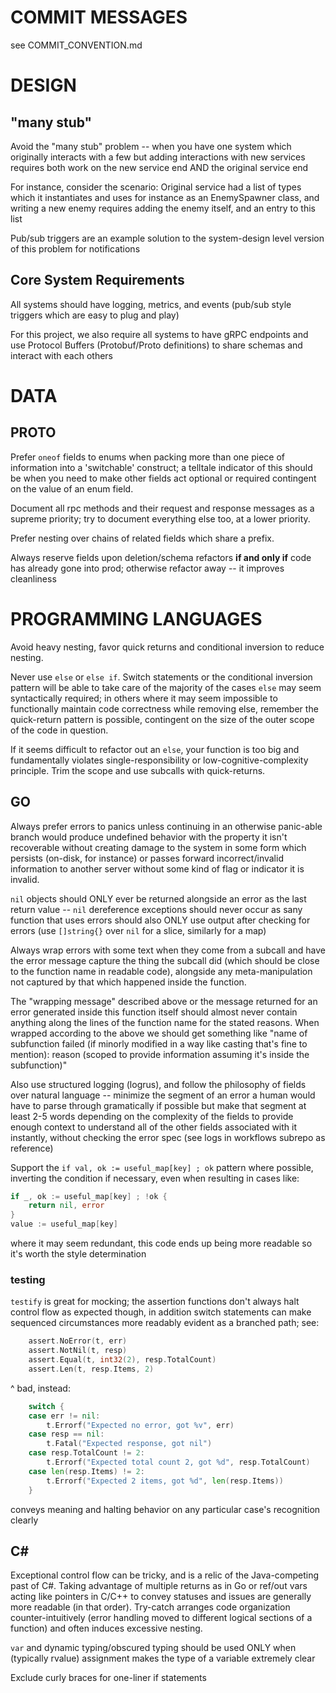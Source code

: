 # COMMIT MESSAGES
see COMMIT_CONVENTION.md

# DESIGN
## "many stub"
Avoid the "many stub" problem -- when you have one system which originally interacts with a few but adding interactions with new services requires both work on the new service end AND the original service end 

For instance, consider the scenario:
Original service had a list of types which it instantiates and uses for instance as an EnemySpawner class, and writing a new enemy requires adding the enemy itself, and an entry to this list

Pub/sub triggers are an example solution to the system-design level version of this problem for notifications

## Core System Requirements
All systems should have logging, metrics, and events (pub/sub style triggers which are easy to plug and play)

For this project, we also require all systems to have gRPC endpoints and use Protocol Buffers (Protobuf/Proto definitions) to share schemas and interact with each others

# DATA

## PROTO
Prefer `oneof` fields to enums when packing more than one piece of information into a 'switchable' construct; a telltale indicator of this should be when you need to make other fields act optional or required contingent on the value of an enum field.

Document all rpc methods and their request and response messages as a supreme priority; try to document everything else too, at a lower priority.

Prefer nesting over chains of related fields which share a prefix. 

Always reserve fields upon deletion/schema refactors **if and only if** code has already gone into prod; otherwise refactor away -- it improves cleanliness

# PROGRAMMING LANGUAGES

Avoid heavy nesting, favor quick returns and conditional inversion to reduce nesting.

Never use `else` or `else if`. Switch statements or the conditional inversion pattern will be able to take care of the majority of the cases `else` may seem syntactically required; in others where it may seem impossible to functionally maintain code correctness while removing else, remember the quick-return pattern is possible, contingent on the size of the outer scope of the code in question. 

If it seems difficult to refactor out an `else`, your function is too big and fundamentally violates single-responsibility or low-cognitive-complexity principle. Trim the scope and use subcalls with quick-returns.

## GO
Always prefer errors to panics unless continuing in an otherwise panic-able branch would produce undefined behavior with the property it isn't recoverable without creating damage to the system in some form which persists (on-disk, for instance) or passes forward incorrect/invalid information to another server without some kind of flag or indicator it is invalid. 

`nil` objects should ONLY ever be returned alongside an error as the last return value -- `nil` dereference exceptions should never occur as sany function that uses errors should also ONLY use output after checking for errors (use `[]string{}` over `nil` for a slice, similarly for a map)

Always wrap errors with some text when they come from a subcall and have the error message capture the thing the subcall did (which should be close to the function name in readable code), alongside any meta-manipulation not captured by that which happened inside the function. 

The "wrapping message" described above or the message returned for an error generated inside this function itself should almost never contain anything along the lines of the function name for the stated reasons. When wrapped according to the above we should get something like "name of subfunction failed (if minorly modified in a way like casting that's fine to mention): reason (scoped to provide information assuming it's inside the subfunction)"

Also use structured logging (logrus), and follow the philosophy of fields over natural language -- minimize the segment of an error a human would have to parse through gramatically if possible but make that segment at least 2-5 words depending on the complexity of the fields to provide enough context to understand all of the other fields associated with it instantly, without checking the error spec (see logs in workflows subrepo as reference)

Support the `if val, ok := useful_map[key] ; ok` pattern where possible, inverting the condition if necessary, even when resulting in cases like:
```go
if _, ok := useful_map[key] ; !ok {
	return nil, error
}
value := useful_map[key]
```
where it may seem redundant, this code ends up being more readable so it's worth the style determination

### testing
`testify` is great for mocking; the assertion functions don't always halt control flow as expected though, in addition switch statements can make sequenced circumstances more readably evident as a branched path; see:

```go
	assert.NoError(t, err)
	assert.NotNil(t, resp)
	assert.Equal(t, int32(2), resp.TotalCount)
	assert.Len(t, resp.Items, 2)
``` 

^ bad, instead:

```go
	switch {
	case err != nil:
		t.Errorf("Expected no error, got %v", err)
	case resp == nil:
		t.Fatal("Expected response, got nil")
	case resp.TotalCount != 2:
		t.Errorf("Expected total count 2, got %d", resp.TotalCount)
	case len(resp.Items) != 2:
		t.Errorf("Expected 2 items, got %d", len(resp.Items))
	}
```

conveys meaning and halting behavior on any particular case's recognition clearly

## C#

Exceptional control flow can be tricky, and is a relic of the Java-competing past of C#. Taking advantage of multiple returns as in Go or ref/out vars acting like pointers in C/C++ to convey statuses and issues are generally more readable (in that order). Try-catch arranges code organization counter-intuitively (error handling moved to different logical sections of a function) and often induces excessive nesting. 

`var` and dynamic typing/obscured typing should be used ONLY when (typically rvalue) assignment makes the type of a variable extremely clear

Exclude curly braces for one-liner if statements

